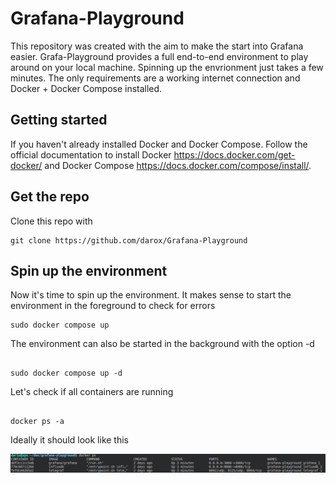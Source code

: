 # Grafana-Playground
This repository was created with the aim to make the start into Grafana easier. Grafa-Playground provides a full end-to-end environment to play around on your local machine. Spinning up the envrionment just takes a few minutes. The only requirements are a working internet connection and Docker + Docker Compose installed. 

## Getting started

If you haven't already installed Docker and Docker Compose. Follow the official documentation to install Docker https://docs.docker.com/get-docker/ and Docker Compose https://docs.docker.com/compose/install/. 

## Get the repo

Clone this repo with
```
git clone https://github.com/darox/Grafana-Playground
```

## Spin up the environment

Now it's time to spin up the environment. It makes sense to start the environment in the foreground to check for errors

```
sudo docker compose up

```

The environment can also be started in the background with the option -d

```

sudo docker compose up -d

```

Let's check if all containers are running

```

docker ps -a

```

Ideally it should look like this

![Image of docker ps](https://github.com/darox/Grafana-Playground/blob/master/img/docker-ps.png)









